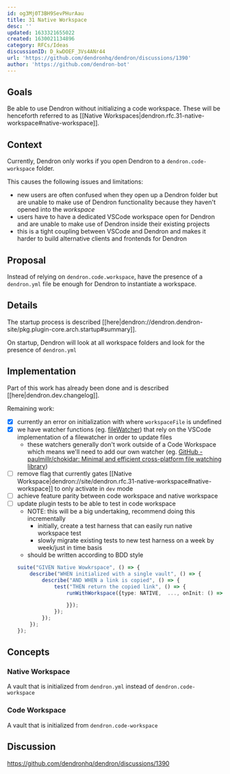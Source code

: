 ```yaml
---
id: og3Mj0T3BH9SevPHurAau
title: 31 Native Workspace
desc: ''
updated: 1633321655022
created: 1630021134896
category: RFCs/Ideas
discussionID: D_kwDOEF_3Vs4ANr44
url: 'https://github.com/dendronhq/dendron/discussions/1390'
author: 'https://github.com/dendron-bot'
---
```


## Goals

Be able to use Dendron without initializing a code workspace. These will be henceforth referred to as [[Native Workspaces|dendron.rfc.31-native-workspace#native-workspace]].

## Context

Currently, Dendron only works if you open Dendron to a `dendron.code-workspace` folder. 

This causes the following issues and limitations:
- new users are often confused when they open up a Dendron folder but are unable to make use of Dendron functionality because they haven't opened into the *workspace*
- users have to have a dedicated VSCode workspace open for Dendron and are unable to make use of Dendron inside their existing projects
- this is a tight coupling between VSCode and Dendron and makes it harder to build alternative clients and frontends for Dendron

## Proposal

Instead of relying on `dendron.code.workspace`, have the presence of a `dendron.yml` file be enough for Dendron to instantiate a workspace. 

## Details

The startup process is described [[here|dendron://dendron.dendron-site/pkg.plugin-core.arch.startup#summary]].

On startup, Dendron will look at all workspace folders and look for the presence of `dendron.yml`

## Implementation

Part of this work has already been done and is described [[here|dendron.dev.changelog]].

Remaining work:
- [x] currently an error on initialization with where `workspaceFile` is undefined 
- [x] we have watcher functions (eg. [fileWatcher](https://github.com/dendronhq/dendron/blob/b103d9744bd0cbf5e45b31b5a8307f7bb5fa5513/packages/plugin-core/src/fileWatcher.ts#L1-L1)) that rely on the VSCode implementation of a filewatcher in order to update files
    - these watchers generally don't work outside of a Code Workspace which means we'll need to add our own watcher (eg. [GitHub - paulmillr/chokidar: Minimal and efficient cross-platform file watching library](https://github.com/paulmillr/chokidar))
- [ ] remove flag that currently gates [[Native Workspace|dendron://site/dendron.rfc.31-native-workspace#native-workspace]] to only activate in `dev` mode
- [ ] achieve feature parity between code workspace and native workspace
- [ ] update plugin tests to be able to test in code workspace
    - NOTE: this will be a big undertaking, recommend doing this incrementally
        - initially, create a test harness that can easily run native workspace test
        - slowly migrate existing tests to new test harness on a week by week/just in time basis
    - should be written according to BDD style
    ```ts
    suite("GIVEN Native Wowkrspace", () => {
        describe("WHEN initialized with a single vault", () => {
            describe("AND WHEN a link is copied", () => {
                test("THEN return the copied link", () => {
                    runWithWorkspace({type: NATIVE,  ..., onInit: () => {

                    }});
                });
            });
        });
    });
    ```

## Concepts 

### Native Workspace

A vault that is initialized from `dendron.yml` instead of `dendron.code-workspace`

### Code Workspace

A vault that is initialized from `dendron.code-workspace`


## Discussion

https://github.com/dendronhq/dendron/discussions/1390
